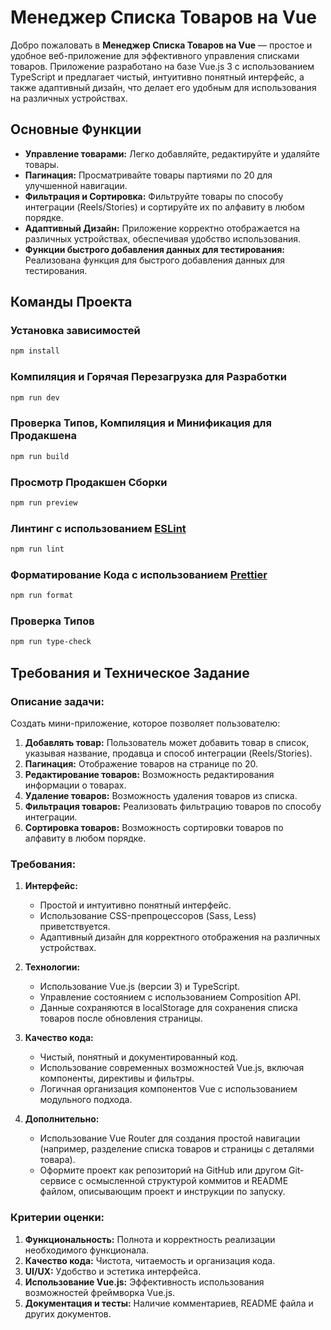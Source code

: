 # Менеджер Списка Товаров на Vue

Добро пожаловать в **Менеджер Списка Товаров на Vue** — простое и удобное веб-приложение для эффективного управления списками товаров. Приложение разработано на базе Vue.js 3 с использованием TypeScript и предлагает чистый, интуитивно понятный интерфейс, а также адаптивный дизайн, что делает его удобным для использования на различных устройствах.

## Основные Функции

- **Управление товарами:** Легко добавляйте, редактируйте и удаляйте товары.
- **Пагинация:** Просматривайте товары партиями по 20 для улучшенной навигации.
- **Фильтрация и Сортировка:** Фильтруйте товары по способу интеграции (Reels/Stories) и сортируйте их по алфавиту в любом порядке.
- **Адаптивный Дизайн:** Приложение корректно отображается на различных устройствах, обеспечивая удобство использования.
- **Функции быстрого добавления данных для тестирования:** Реализована функция для быстрого добавления данных для тестирования.

## Команды Проекта

### Установка зависимостей

```sh
npm install
```

### Компиляция и Горячая Перезагрузка для Разработки

```sh
npm run dev
```

### Проверка Типов, Компиляция и Минификация для Продакшена

```sh
npm run build
```

### Просмотр Продакшен Сборки

```sh
npm run preview
```

### Линтинг с использованием [ESLint](https://eslint.org/)

```sh
npm run lint
```

### Форматирование Кода с использованием [Prettier](https://prettier.io/)

```sh
npm run format
```

### Проверка Типов

```sh
npm run type-check
```

## Требования и Техническое Задание

### Описание задачи:

Создать мини-приложение, которое позволяет пользователю:

1. **Добавлять товар:** Пользователь может добавить товар в список, указывая название, продавца и способ интеграции (Reels/Stories).
2. **Пагинация:** Отображение товаров на странице по 20.
3. **Редактирование товаров:** Возможность редактирования информации о товарах.
4. **Удаление товаров:** Возможность удаления товаров из списка.
5. **Фильтрация товаров:** Реализовать фильтрацию товаров по способу интеграции.
6. **Сортировка товаров:** Возможность сортировки товаров по алфавиту в любом порядке.

### Требования:

1. **Интерфейс:**
    - Простой и интуитивно понятный интерфейс.
    - Использование CSS-препроцессоров (Sass, Less) приветствуется.
    - Адаптивный дизайн для корректного отображения на различных устройствах.

2. **Технологии:**
    - Использование Vue.js (версии 3) и TypeScript.
    - Управление состоянием с использованием Composition API.
    - Данные сохраняются в localStorage для сохранения списка товаров после обновления страницы.

3. **Качество кода:**
    - Чистый, понятный и документированный код.
    - Использование современных возможностей Vue.js, включая компоненты, директивы и фильтры.
    - Логичная организация компонентов Vue с использованием модульного подхода.

4. **Дополнительно:**
    - Использование Vue Router для создания простой навигации (например, разделение списка товаров и страницы с деталями товара).
    - Оформите проект как репозиторий на GitHub или другом Git-сервисе с осмысленной структурой коммитов и README файлом, описывающим проект и инструкции по запуску.

### Критерии оценки:

1. **Функциональность:** Полнота и корректность реализации необходимого функционала.
2. **Качество кода:** Чистота, читаемость и организация кода.
3. **UI/UX:** Удобство и эстетика интерфейса.
4. **Использование Vue.js:** Эффективность использования возможностей фреймворка Vue.js.
5. **Документация и тесты:** Наличие комментариев, README файла и других документов.
